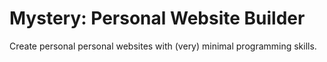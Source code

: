 # Mystery: Personal Website Builder

Create personal personal websites with (very) minimal programming skills.
